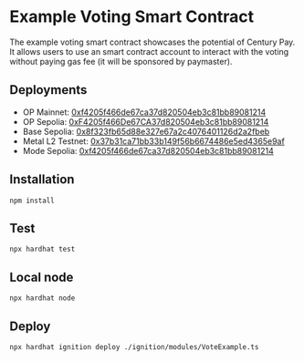 # Example Voting Smart Contract

The example voting smart contract showcases the potential of Century Pay. It allows users to use an smart contract account to interact with the voting without paying gas fee (it will be sponsored by paymaster).

## Deployments

-   OP Mainnet: [0xf4205f466de67ca37d820504eb3c81bb89081214](https://optimism.blockscout.com/address/0xf4205f466de67ca37d820504eb3c81bb89081214)
-   OP Sepolia: [0xF4205f466De67CA37d820504eb3c81bb89081214](https://optimism-sepolia.blockscout.com/address/0xF4205f466De67CA37d820504eb3c81bb89081214)
-   Base Sepolia: [0x8f323fb65d88e327e67a2c4076401126d2a2fbeb](https://base-sepolia.blockscout.com/address/0x8f323fb65d88e327e67a2c4076401126d2a2fbeb)
-   Metal L2 Testnet: [0x37b31ca71bb33b149f56b6674486e5ed4365e9af](https://testnet.explorer.metall2.com/address/0x37b31ca71bb33b149f56b6674486e5ed4365e9af)
-   Mode Sepolia: [0xf4205f466de67ca37d820504eb3c81bb89081214](https://sepolia.explorer.mode.network/address/0xF4205f466De67CA37d820504eb3c81bb89081214)

## Installation

```shell
npm install
```

## Test

```shell
npx hardhat test
```

## Local node

```shell
npx hardhat node
```

## Deploy

```shell
npx hardhat ignition deploy ./ignition/modules/VoteExample.ts
```
